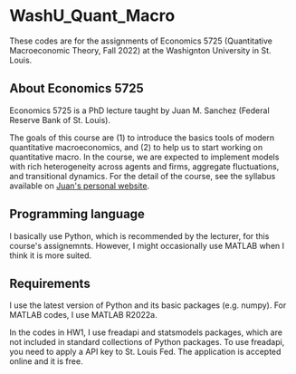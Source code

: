 # WashU_Quant_Macro
These codes are for the assignments of Economics 5725 (Quantitative Macroeconomic Theory, Fall 2022) at the Washignton University in St. Louis.


## About Economics 5725

Economics 5725 is a PhD lecture taught by Juan M. Sanchez (Federal Reserve Bank of St. Louis).

The goals of this course are (1) to introduce the basics tools of modern quantitative macroeconomics, and (2) to help us to start working on quantitative macro.
In the course, we are expected to implement models with rich
heterogeneity across agents and firms, aggregate fluctuations, and transitional dynamics.
For the detail of the course, see the syllabus available on [Juan's personal website](https://sites.google.com/view/juanmsanchezweb).


## Programming language
 I basically use Python, which is recommended by the lecturer, for this course's assignemnts. However, I might occasionally use MATLAB when I think it is more suited.


 ## Requirements
I use the latest version of Python and its basic packages (e.g. numpy). For MATLAB codes, I use MATLAB R2022a.

In the codes in HW1, I use freadapi and statsmodels packages, which are not included in standard collections of Python packages. To use freadapi, you need to apply a API key to St. Louis Fed. The application is accepted online and it is free. 
